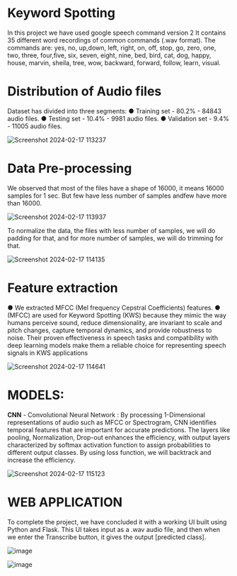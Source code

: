# Keyword Spotting
In this project we have used google speech command version 2 
It contains 35 different word recordings of common commands (.wav format). 
The commands are: yes, no, up,down, left, right, on, off, stop, go, zero, one, two, three, four,five, six, seven, eight, nine, bed, bird, cat, dog, happy, house, marvin, sheila, tree, wow, backward, forward, follow, learn, visual.
# Distribution of Audio files
Dataset has divided into three segments:
● Training set - 80.2% - 84843 audio files. ● Testing set - 10.4% - 9981 audio files. ● Validation set - 9.4% - 11005 audio files.

![Screenshot 2024-02-17 113237](https://github.com/PVHarika/Keyword-Spotting-/assets/147228955/45643d80-69d1-45b2-891d-56b9404d939d)
# Data Pre-processing 
We observed that most of the files have a shape of 16000, 
it means 16000 samples for 1 sec. 
But few have less number of samples andfew have more than 16000.

![Screenshot 2024-02-17 113937](https://github.com/PVHarika/Keyword-Spotting-/assets/147228955/1249e2f3-0921-4fc2-8d25-a5b81a0afdd8)

To normalize the data, the files with less number of samples, we will do padding for that, and for more number of samples,
we will do trimming for that.

![Screenshot 2024-02-17 114135](https://github.com/PVHarika/Keyword-Spotting-/assets/147228955/b8096c40-7d25-4440-9236-326dd8815632)

# Feature extraction 
● We extracted MFCC (Mel frequency Cepstral Coefficients) features.
● (MFCC) are used for Keyword Spotting (KWS) because they mimic the way humans perceive sound, reduce dimensionality, are invariant to scale and pitch changes, capture temporal dynamics, and provide robustness to noise. Their proven effectiveness in speech tasks and compatibility with deep learning models make them a reliable choice for representing speech signals in KWS applications

![Screenshot 2024-02-17 114641](https://github.com/PVHarika/Keyword-Spotting-/assets/147228955/7e31f857-d57b-454c-a770-6bec53db55d7)

# MODELS:
**CNN** - Convolutional Neural Network : By processing 1-Dimensional representations of audio such as MFCC or Spectrogram, CNN identifies temporal features that are important for accurate predictions. The layers like pooling, Normalization, Drop-out enhances the efficiency, with output layers characterized by softmax activation function to assign probabilities to different output classes. By using loss function, we will backtrack and increase the efficiency.

![Screenshot 2024-02-17 115123](https://github.com/PVHarika/Keyword-Spotting-/assets/147228955/4bc3dda4-a5aa-4439-91f6-c76250387f5b)

# WEB APPLICATION 
To complete the project, we have concluded it with a working UI built using Python and Flask.
This UI takes input as a .wav audio file, and then when we enter the Transcribe button, it gives the output [predicted class].

![image](https://github.com/PVHarika/Keyword-Spotting-/assets/147228955/ede79741-f8e1-4408-a19c-d363cc83f16c)

![image](https://github.com/PVHarika/Keyword-Spotting-/assets/147228955/533fa88e-1ba2-47ce-8745-42259907005d)
